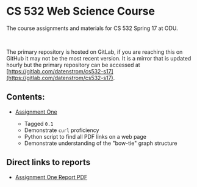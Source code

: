 # CS 532 Web Science Course

The course assignments and materials for CS 532 Spring 17 at ODU.

&nbsp;

The primary repository is hosted on GitLab, if you are reaching this
on GitHub it may not be the most recent version. It is a mirror that
is updated hourly but the primary repository can be accessed at
[https://gitlab.com/datenstrom/cs532-s17](https://gitlab.com/datenstrom/cs532-s17).

## Contents:

*   [Assignment One](https://gitlab.com/datenstrom/cs532-s17/tree/master/assignments/assignment_one)

    *   Tagged `0.1`
    *   Demonstrate `curl` proficiency
    *   Python script to find all PDF links on a web page
    *   Demonstrate understanding of the "bow-tie" graph structure

## Direct links to reports

*   [Assignment One Report PDF](http://datenstrom.gitlab.io/cs532-s17/pdfs/assignment_one.pdf)
